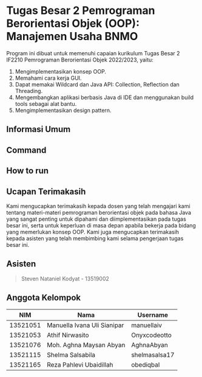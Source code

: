 # Tugas Besar 2 Pemrograman Berorientasi Objek (OOP): Manajemen Usaha BNMO
Program ini dibuat untuk memenuhi capaian kurikulum Tugas Besar 2 IF2210 Pemrograman Berorientasi Objek 2022/2023, yaitu:
1. Mengimplementasikan konsep OOP.
2. Memahami cara kerja GUI.
3. Dapat memakai Wildcard dan Java API: Collection, Reflection dan Threading.
4. Mengembangkan aplikasi berbasis Java di IDE dan menggunakan build tools sebagai alat bantu.
5. Mengimplementasikan design pattern.

## Informasi Umum

## Command

## How to run

## Ucapan Terimakasih
Kami mengucapkan terimakasih kepada dosen yang telah mengajari kami tentang materi-materi pemrograman berorientasi objek pada bahasa Java yang sangat penting untuk dipahami dan diimplementasikan pada tugas besar ini, serta untuk keperluan di masa depan apabila bekerja pada bidang yang memerlukan konsep OOP. Kami juga mengucapkan terimakasih kepada asisten yang telah membimbing kami selama pengerjaan tugas besar ini.

## Asisten
> Steven Nataniel Kodyat - 13519002

## Anggota Kelompok
| NIM       | Nama                        | Username      |
| --------- | --------------------------- | ------------- |
| 13521051  | Manuella Ivana Uli Sianipar | manuellaiv    |
| 13521053  | Athif Nirwasito             | Onyxcodeotto  |
| 13521076  | Moh. Aghna Maysan Abyan     | AghnaAbyan    |
| 13521115  | Shelma Salsabila            | shelmasalsa17 |
| 13521165  | Reza Pahlevi Ubaidillah     | obediqbal     |
